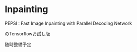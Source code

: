# Inpainting

PEPSI : Fast Image Inpainting with Parallel Decoding Network

のTensorflowお試し版

随時整備予定
